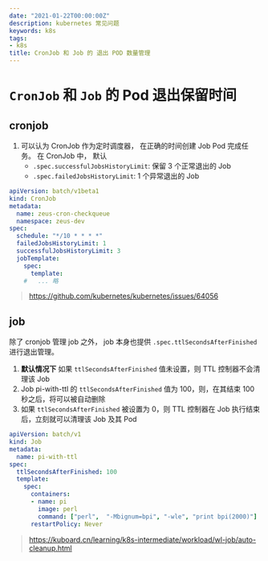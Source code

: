 ```yaml
---
date: "2021-01-22T00:00:00Z"
description: kubernetes 常见问题
keywords: k8s
tags:
- k8s
title: CronJob 和 Job 的 退出 POD 数量管理
---
```


# `CronJob` 和 `Job` 的 Pod 退出保留时间

## cronjob

1. 可以认为 CronJob 作为定时调度器， 在正确的时间创建 Job Pod 完成任务。 在 CronJob 中， 默认
    + `.spec.successfulJobsHistoryLimit`: 保留 3 个正常退出的 Job 
    + `.spec.failedJobsHistoryLimit`: 1 个异常退出的 Job

```yaml
apiVersion: batch/v1beta1
kind: CronJob
metadata:
  name: zeus-cron-checkqueue
  namespace: zeus-dev
spec:
  schedule: "*/10 * * * *"
  failedJobsHistoryLimit: 1
  successfulJobsHistoryLimit: 3
  jobTemplate:
    spec:
      template:
    #   ... 略
```

> https://github.com/kubernetes/kubernetes/issues/64056

## job

除了 cronjob 管理 job 之外， job 本身也提供 `.spec.ttlSecondsAfterFinished` 进行退出管理。

1. **默认情况下** 如果 `ttlSecondsAfterFinished` 值未设置，则 TTL 控制器不会清理该 Job
2. Job pi-with-ttl 的 `ttlSecondsAfterFinished` 值为 100，则，在其结束 100 秒之后，将可以被自动删除
3. 如果 `ttlSecondsAfterFinished` 被设置为 0，则 TTL 控制器在 Job 执行结束后，立刻就可以清理该 Job 及其 Pod

```yaml
apiVersion: batch/v1
kind: Job
metadata:
  name: pi-with-ttl
spec:
  ttlSecondsAfterFinished: 100
  template:
    spec:
      containers:
      - name: pi
        image: perl
        command: ["perl",  "-Mbignum=bpi", "-wle", "print bpi(2000)"]
      restartPolicy: Never
```

> https://kuboard.cn/learning/k8s-intermediate/workload/wl-job/auto-cleanup.html
